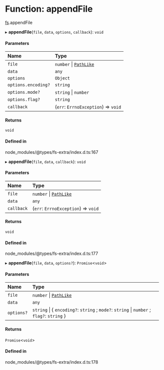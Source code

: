 # Function: appendFile

[fs](../modules/fs.md).appendFile

▸ **appendFile**(`file`, `data`, `options`, `callback`): `void`

#### Parameters

| Name | Type |
| :------ | :------ |
| `file` | `number` \| [`PathLike`](../types/fs.PathLike.md) |
| `data` | `any` |
| `options` | `Object` |
| `options.encoding?` | `string` |
| `options.mode?` | `string` \| `number` |
| `options.flag?` | `string` |
| `callback` | (`err`: `ErrnoException`) => `void` |

#### Returns

`void`

#### Defined in

node_modules/@types/fs-extra/index.d.ts:167

▸ **appendFile**(`file`, `data`, `callback`): `void`

#### Parameters

| Name | Type |
| :------ | :------ |
| `file` | `number` \| [`PathLike`](../types/fs.PathLike.md) |
| `data` | `any` |
| `callback` | (`err`: `ErrnoException`) => `void` |

#### Returns

`void`

#### Defined in

node_modules/@types/fs-extra/index.d.ts:177

▸ **appendFile**(`file`, `data`, `options?`): `Promise`<`void`\>

#### Parameters

| Name | Type |
| :------ | :------ |
| `file` | `number` \| [`PathLike`](../types/fs.PathLike.md) |
| `data` | `any` |
| `options?` | `string` \| { `encoding?`: `string` ; `mode?`: `string` \| `number` ; `flag?`: `string`  } |

#### Returns

`Promise`<`void`\>

#### Defined in

node_modules/@types/fs-extra/index.d.ts:178
